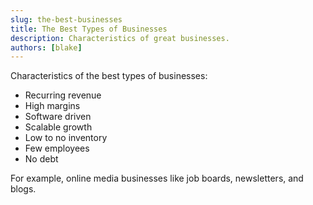```yaml
---
slug: the-best-businesses
title: The Best Types of Businesses
description: Characteristics of great businesses.
authors: [blake]
---
```


Characteristics of the best types of businesses:

* Recurring revenue
* High margins
* Software driven
* Scalable growth
* Low to no inventory
* Few employees
* No debt

For example, online media businesses like job boards, newsletters, and blogs.